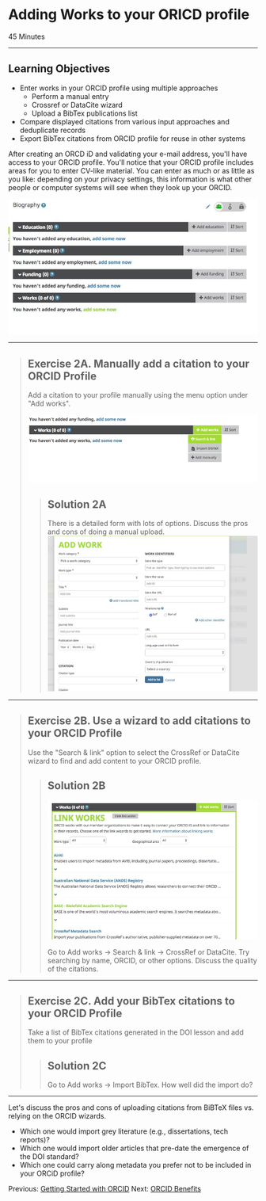 #  Adding Works to your ORICD profile

45 Minutes

---

## Learning Objectives

* Enter works in your ORCID profile using multiple approaches
    * Perform a manual entry 
    * Crossref or DataCite wizard
    * Upload a BibTex publications list
* Compare displayed citations from various input approaches and deduplicate records
* Export BibTex citations from ORCID profile for reuse in other systems 

After creating an ORCD iD and validating your e-mail address, you'll have
access to your ORCID profile. You'll notice that your ORCID profile includes areas 
for you to enter CV-like material. You can enter as much or as little as you like: 
depending on your privacy settings, this information is what other people or
computer systems will see when they look up your ORCID.

![Blank ORCiD profile in a newly-created account](img/blankProfile.jpg)

---

> ## Exercise 2A. Manually add a citation to your ORCID Profile
>
> Add a citation to your profile manually using the menu option under "Add
> works".
>
> ![Blank Works section of newly-created account](img/manualAddWorks.jpg)
>
> > ## Solution 2A
> >
> > There is a detailed form with lots of options.  Discuss the pros and cons of doing a
> > manual upload.
> > ![Detail screen for manual add feature.](img/manualAddDetail.jpg)

---

> ## Exercise 2B. Use a wizard to add citations to your ORCID Profile
> Use the "Search & link" option to select the CrossRef or DataCite wizard 
> to find and add content to your ORCID profile.
> 
> > ## Solution 2B
> > ![Blank Works section of newly-created account](img/AddWorks.jpg)
> >
> > Go to Add works -> Search & link -> CrossRef or DataCite.  Try searching by
> > name, ORCID, or other options. Discuss the quality of the citations.

---

> ## Exercise 2C. Add your BibTex citations to your ORCID Profile
> Take a list of BibTex citations generated in the DOI lesson and add them to
> your profile
> 
> > ## Solution 2C
> > Go to Add works -> Import BibTex.  How well did the import do?

---

Let's discuss the pros and cons of uploading citations from BiBTeX files vs.
relying on the ORCID wizards.

+ Which one would import grey literature (e.g., dissertations, tech reports)?
+ Which one would import older articles that pre-date the emergence of the DOI
standard?
+ Which one could carry along metadata you prefer not to be included in your
ORCiD profile?

Previous: [Getting Started with ORCID](00-orcid-profile.html)
Next: [ORCID Benefits](02-orcid-benefits.html)
